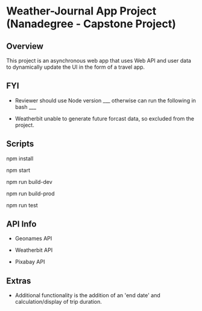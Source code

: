 # Weather-Journal App Project (Nanadegree - Capstone Project)

## Overview
This project is an asynchronous web app that uses Web API and user data to dynamically update the UI in the form of a travel app.

## FYI

- Reviewer should use Node version ___ otherwise can run the following in bash ___

- Weatherbit unable to generate future forcast data, so excluded from the project.

## Scripts

npm install

npm start

npm run build-dev

npm run build-prod

npm run test

## API Info

- Geonames API

- Weatherbit API

- Pixabay API

## Extras

- Additional functionality is the addition of an 'end date' and calculation/display of trip duration.

